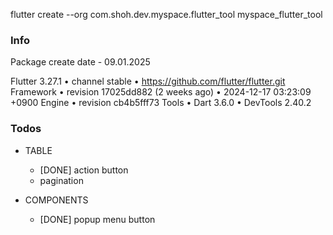flutter create
--org com.shoh.dev.myspace.flutter_tool
myspace_flutter_tool


### Info
Package create date - 09.01.2025

Flutter 3.27.1 • channel stable • https://github.com/flutter/flutter.git
Framework • revision 17025dd882 (2 weeks ago) • 2024-12-17 03:23:09 +0900
Engine • revision cb4b5fff73
Tools • Dart 3.6.0 • DevTools 2.40.2


### Todos

- TABLE
    - [DONE] action button
    - pagination


- COMPONENTS
    - [DONE] popup menu button

